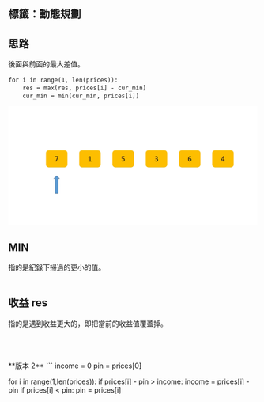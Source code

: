 標籤：動態規劃
--
思路
--
後面與前面的最大差值。
```
for i in range(1, len(prices)):
    res = max(res, prices[i] - cur_min)
    cur_min = min(cur_min, prices[i])
```
![image](https://github.com/AvisChiu/Leetcode_Practice/blob/master/121.買股票的最佳時機/stock.gif)
<br/>

MIN
--

指的是紀錄下掃過的更小的值。  
<br/>

收益 res
--
指的是遇到收益更大的，即把當前的收益值覆蓋掉。

<br/>
<br/>
<br/>
**版本 2**
```
income = 0
pin = prices[0]
        
for i in range(1,len(prices)):
    if prices[i] - pin > income:
        income = prices[i] - pin
    if prices[i] < pin:
        pin = prices[i]
                
```
